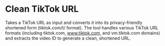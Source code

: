 # Clean TikTok URL

Takes a TikTok URL as input and converts it into its privacy-friendly shortened form (tiktok.com/t/ format). The tool handles various TikTok URL formats (including tiktok.com, www.tiktok.com, and vm.tiktok.com domains) and extracts the video ID to generate a clean, shortened URL.
